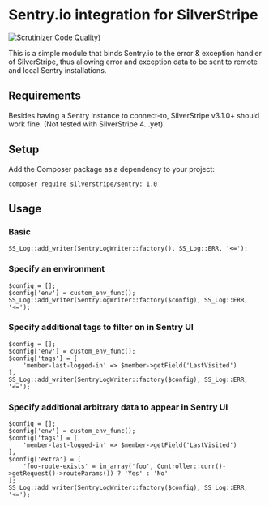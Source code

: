 # Sentry.io integration for SilverStripe

[![Scrutinizer Code Quality](https://scrutinizer-ci.com/g/phptek/silverstripe-sentry/badges/quality-score.png?b=master)](https://scrutinizer-ci.com/g/phptek/silverstripe-sentry/?branch=master))

This is a simple module that binds Sentry.io to the error & exception handler of SilverStripe, thus allowing 
error and exception data to be sent to remote and local Sentry installations.

## Requirements

Besides having a Sentry instance to connect-to, SilverStripe v3.1.0+ should work fine. (Not tested with SilverStripe 4...yet)

## Setup

Add the Composer package as a dependency to your project:

	composer require silverstripe/sentry: 1.0

## Usage

### Basic

    SS_Log::add_writer(SentryLogWriter::factory(), SS_Log::ERR, '<=');

### Specify an environment

    $config = [];
    $config['env'] = custom_env_func();
    SS_Log::add_writer(SentryLogWriter::factory($config), SS_Log::ERR, '<=');

### Specify additional tags to filter on in Sentry UI

    $config = [];
    $config['env'] = custom_env_func();
    $config['tags'] = [
        'member-last-logged-in' => $member->getField('LastVisited')
    ],
    SS_Log::add_writer(SentryLogWriter::factory($config), SS_Log::ERR, '<=');

### Specify additional arbitrary data to appear in Sentry UI

    $config = [];
    $config['env'] = custom_env_func();
    $config['tags'] = [
        'member-last-logged-in' => $member->getField('LastVisited')
    ],
    $config['extra'] = [
        'foo-route-exists' = in_array('foo', Controller::curr()->getRequest()->routeParams()) ? 'Yes' : 'No'
    ];
    SS_Log::add_writer(SentryLogWriter::factory($config), SS_Log::ERR, '<=');

